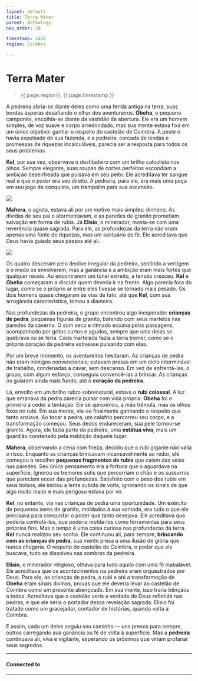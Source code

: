 ```yaml
---
layout: default
title: Terra Mater
parent: Anthology
nav_order: 20

timestamp: 1418
region: Coimbra

---
```


# Terra Mater

> {{ page.region}}, {{ page.timestamp }} 

A pedreira abria-se diante deles como uma ferida antiga na terra, suas bordas ásperas desafiando o olhar dos aventureiros. **Obeha**, o pequeno camponês, encolhia-se diante da vastidão da abertura. Ele era um homem simples, de voz suave e corpo arredondado, mas sua mente estava fixa em um único objetivo: ganhar o respeito do castelão de Coimbra. A peste o havia expulsado de sua fazenda, e a pedreira, cercada de lendas e promessas de riquezas incalculáveis, parecia ser a resposta para todos os seus problemas.

**Kel**, por sua vez, observava o desfiladeiro com um brilho calculista nos olhos. Sempre elegante, suas roupas de cortes perfeitos escondiam a ambição desenfreada que pulsava em seu peito. Ele acreditava ter sangue real e que o poder era seu direito. A pedreira, para ele, era mais uma peça em seu jogo de conquista, um trampolim para sua ascensão.

![](https://i.imgur.com/NM0uOIf.png)


**Mahera**, o agiota, estava ali por um motivo mais simples: dinheiro. As dívidas de seu pai o atormentavam, e as paredes de granito prometiam salvação em forma de rubis. Já **Elisio**, o minerador, movia-se com uma reverência quase sagrada. Para ele, as profundezas da terra não eram apenas uma fonte de riquezas, mas um santuário de fé. Ele acreditava que Deus havia guiado seus passos até ali.

![](https://i.imgur.com/8AdA118.png)

Os quatro desceram pelo declive irregular da pedreira, sentindo a vertigem e o medo os envolverem, mas a ganância e a ambição eram mais fortes que qualquer receio. Ao encontrarem um túnel estreito, a tensão cresceu. **Kel** e **Obeha** começaram a discutir quem deveria ir na frente. Algo parecia fora do lugar, como se o próprio ar entre eles tivesse se tornado mais pesado. Os dois homens quase chegaram às vias de fato, até que **Kel**, com sua arrogância característica, tomou a dianteira.

Nas profundezas da pedreira, o grupo encontrou algo inesperado: **crianças de pedra**, pequenas figuras de granito, batendo com seus martelos nas paredes da caverna. O som seco e ritmado ecoava pelas passagens, acompanhado por gritos curtos e agudos, sempre que uma delas se quebrava ou se feria. Cada martelada fazia a terra tremer, como se o próprio coração da pedreira estivesse pulsando com elas.

Por um breve momento, os aventureiros hesitaram. As crianças de pedra não eram inimigos convencionais; estavam presas em um ciclo interminável de trabalho, condenadas a cavar, sem descanso. Em vez de enfrentá-las, o grupo, com algum esforço, conseguiu convencê-las a brincar. As crianças os guiaram ainda mais fundo, até o **coração da pedreira**.

Lá, envolto em um brilho rubro sobrenatural, estava o **rubi colossal**. A luz que emanava da pedra parecia pulsar com vida própria. **Obeha** foi o primeiro a ceder à tentação. Ele se aproximou, a mão trêmula, mas os olhos fixos no rubi. Em sua mente, via-se finalmente ganhando o respeito que tanto ansiava. Ao tocar a pedra, um calafrio percorreu seu corpo, e a transformação começou. Seus dedos endureceram, sua pele tornou-se granito. Agora, ele fazia parte da pedreira, uma **estátua viva**, mais um guardião condenado pela maldição daquele lugar.

**Mahera**, observando a cena com frieza, decidiu que o rubi gigante não valia o risco. Enquanto as crianças brincavam incansavelmente ao redor, ele começou a recolher **pequenos fragmentos de rubis** que caíam das veias nas paredes. Seu único pensamento era a fortuna que o aguardava na superfície. Ignorou os tremores sutis que percorriam o chão e os sussurros que pareciam ecoar das profundezas. Satisfeito com o peso dos rubis em seus bolsos, ele iniciou a lenta subida de volta, ignorando os sinais de que algo muito maior e mais perigoso estava por vir.

**Kel**, no entanto, via nas crianças de pedra uma oportunidade. Um exército de pequenos seres de granito, moldados à sua vontade, era tudo o que ele precisava para conquistar o poder que tanto desejava. Ele acreditava que poderia controlá-los, que poderia moldá-los como ferramentas para seus próprios fins. Mas o tempo é uma coisa curiosa nas profundezas da terra. **Kel** nunca realizou seu sonho. Ele continuou ali, para sempre, **brincando com as crianças de pedra**, sua mente presa a uma ilusão de glória que nunca chegaria. O respeito do castelão de Coimbra, o poder que ele buscava, tudo se dissolveu nas sombras da pedreira.

**Elisio**, o minerador religioso, olhava para tudo aquilo com uma fé inabalável. Ele acreditava que os acontecimentos na pedreira eram orquestrados por Deus. Para ele, as crianças de pedra, o rubi e até a transformação de **Obeha** eram sinais divinos, provas que ele deveria levar ao castelão de Coimbra como um presente abençoado. Em sua mente, isso traria bênçãos a todos. Acreditava que o castelão veria a verdade de Deus refletida nas pedras, e que ele seria o portador dessa revelação sagrada. Elisio foi tratado como um gracejador, contador de histórias, quando volta a Coimbra.

E assim, cada um deles seguiu seu caminho — uns presos para sempre, outros carregando sua ganância ou fé de volta à superfície. Mas a **pedreira** continuava ali, viva e vigilante, esperando os próximos que viriam profanar seus segredos.

---
#### Connected to

<!-- QueryToSerialize: LIST without ID "["+ title + "](https://terra-campaigns.github.io/"+ regexreplace(file.path, ".md", "") + ")" + ", from " + regexreplace(file.folder, "ouro/", "") FROM ([[]]) OR outgoing([[]]) WHERE file.name != "index" SORT file.folder DESC -->

---

